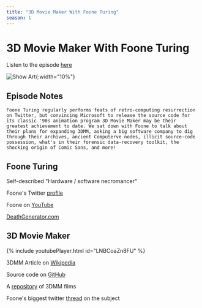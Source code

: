 ```yaml
---
title: "3D Movie Maker With Foone Turing"
season: 1
---
```

# 3D Movie Maker With Foone Turing

Listen to the episode [here](https://fosspod.content.town/episodes/3d-movie-maker-with-foone-turing)

![Show Art](https://image.simplecastcdn.com/images/369e8282-bab3-4f89-8844-5a60aee0d43c/af65bd66-a51a-4976-ab62-6869b82bbd58/3000x3000/vlcsnap-2022-05-26-10h23m13s218.jpg){:width="10%"}

## Episode Notes

```Foone Turing regularly performs feats of retro-computing resurrection on Twitter, but convincing Microsoft to release the source code for its classic '90s animation program 3D Movie Maker may be their greatest achievement to date. We sat down with Foone to talk about their plans for expanding 3DMM, asking a big software company to dig through their archives, ancient CompuServe nodes, illicit source-code possession, what's in their forensic data-recovery toolkit, the shocking origin of Comic Sans, and more!```

## Foone Turing

Self-described "Hardware / software necromancer"

Foone's Twitter [profile](https://twitter.com/Foone)

Foone on [YouTube](https://www.youtube.com/c/FooneTuring)

[DeathGenerator.com](https://www.youtube.com/c/FooneTuring)

## 3D Movie Maker

{% include youtubePlayer.html id="LNBCoaZn8FU" %}

3DMM Article on [Wikipedia](https://en.wikipedia.org/wiki/3D_Movie_Maker)

Source code on [GitHub](https://github.com/microsoft/Microsoft-3D-Movie-Maker)

A [repository](https://3dmm.com/movies.php) of 3DMM films

Foone's biggest twitter [thread](https://twitter.com/Foone/status/1511808848729804803) on the subject